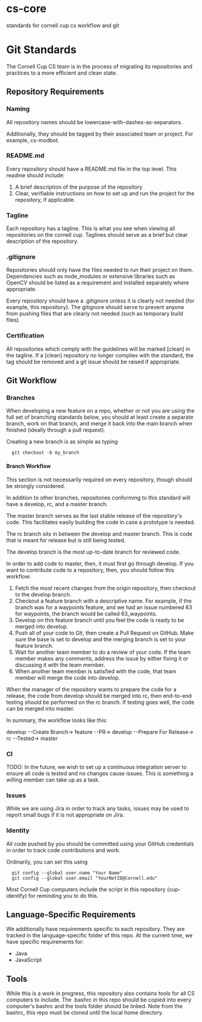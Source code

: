 # cs-core
standards for cornell cup cs workflow and git

# Git Standards
The Cornell Cup CS team is in the process of migrating its repositories and practices to a more efficient and clean state.

## Repository Requirements
### Naming
All repository names should be lowercase-with-dashes-as-separators.

Additionally, they should be tagged by their associated team or project.  For example, cs-modbot.
### README.md
Every repository should have a README.md file in the top level. This readme should include:

1. A brief description of the purpose of the repository
2. Clear, verifiable instructions on how to set up and run the project for the repository, if applicable.
### Tagline
Each repository has a tagline.  This is what you see when viewing all repositories on the cornell cup.  Taglines should serve as a brief but clear description of the repository.

### .gitignore
Repositories should only have the files needed to run their project on them.  Dependencies such as node_modules or extensive libraries such as OpenCV should be listed as a requirement and installed separately where appropriate.

Every repository should have a .gitignore unless it is clearly not needed (for example, this repository).  The gitignore should serve to prevent anyone from pushing files that are clearly not needed (such as temporary build files).

### Certification
All repositories which comply with the guidelines will be marked [clean] in the tagline.  If a [clean] repository no longer complies with the standard, the tag should be removed and a git issue should be raised if appropriate.

## Git Workflow

### Branches

When developing a new feature on a repo, whether or not you are using the full set of branching standards below, you should at least create a separate branch, work on that branch, and merge it back into the main branch when finished (ideally through a pull request).

Creating a new branch is as simple as typing

```
  git checkout -b my_branch
```

#### Branch Workflow
This section is not necessarily required on every repository, though should be strongly considered.

In addition to other branches, repositories conforming to this standard will have a develop, rc, and a master branch.

The master branch serves as the last stable release of the repository's code. This facilitates easily building the code in case a prototype is needed.

The rc branch sits in between the develop and master branch.  This is code that is meant for release but is still being tested.

The develop branch is the most up-to-date branch for reviewed code.

In order to add code to master, then, it must first go through develop.  If you want to contribute code to a repository, then, you should follow this workflow:

1. Fetch the most recent changes from the origin repository, then checkout to the develop branch.
2. Checkout a feature branch with a descriptive name.  For example, if the branch was for a waypoints feature, and we had an issue numbered 63 for waypoints, the branch would be called 63_waypoints.
3. Develop on this feature branch until you feel the code is ready to be merged into develop.
4. Push all of your code to Git, then create a Pull Request on GitHub.  Make sure the base is set to develop and the merging branch is set to your feature branch.
5. Wait for another team member to do a review of your code. If the team member makes any comments, address the issue by either fixing it or discussing it with the team member.
6. When another team member is satisfied with the code, that team member will merge the code into develop.

When the manager of the repository wants to prepare the code for a release, the code from develop should be merged into rc, then end-to-end testing should be performed on the rc branch.  If testing goes well, the code can be merged into master.

In summary, the workflow looks like this:

develop --Create Branch-> feature --PR-> develop --Prepare For Release-> rc --Tested-> master
### CI
TODO: In the future, we wish to set up a continuous integration server to ensure all code is tested and no changes cause issues. This is something a willing member can take up as a task.
### Issues
While we are using Jira in order to track any tasks, issues may be used to report small bugs if it is not appropriate on Jira.

### Identity
All code pushed by you should be committed using your GitHub credentials in order to track code contributions and work.

Ordinarily, you can set this using 

```
  git config --global user.name "Your Name"
  git config --global user.email "YourNetID@Cornell.edu"
```

Most Cornell Cup computers include the script in this repository (cup-identify) for reminding you to do this.

## Language-Specific Requirements

We additionally have requirements specific to each repository. They are tracked in the language-specific folder of this repo. At the current time, we have specific requirements for:

- Java
- JavaScript

## Tools

While this is a work in progress, this repository also contains tools for all 
CS computers to include. The .bashrc in this repo should be copied into every
computer's bashrc and the tools folder should be linked. Note from the bashrc,
this repo must be cloned until the local home directory.
